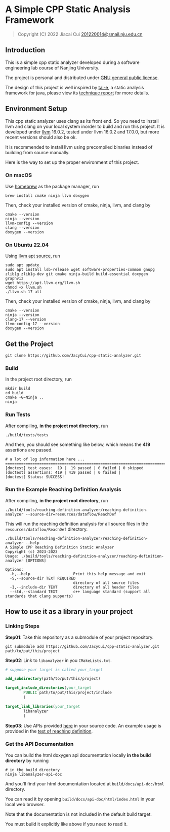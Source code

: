 # A Simple CPP Static Analysis Framework

> Copyright (C) 2022 Jiacai Cui <201220014@smail.nju.edu.cn>

## Introduction

This is a simple cpp static analyzer developed during
a software engineering lab course of Nanjing University.

The project is personal and distributed
under [GNU general public license](LICENSE).

The design of this project is well inspired by 
[tai-e](https://github.com/pascal-lab/Tai-e.git), 
a static analysis framework for java, please view 
its [technique report](https://arxiv.org/abs/2208.00337) 
for more details.

## Environment Setup

This cpp static analyzer uses clang as its front end. 
So you need to install llvm and clang on your local 
system inorder to build and run this project. 
It is developed under [llvm](https://llvm.org/) 
16.0.2, tested under llvm 16.0.2 and 17.0.0, 
but more recent versions should also be ok.

It is recommended to install llvm using precompiled binaries
instead of building from source manually. 

Here is the way to set up the proper environment of this
project.

### On macOS

Use [homebrew](https://brew.sh/) as the package manager, run 

```shell
brew install cmake ninja llvm doxygen
```

Then, check your installed version of cmake, ninja, llvm, and clang by

```shell
cmake --version
ninja --version
llvm-config --version
clang --version
doxygen --version
```

### On Ubuntu 22.04

Using [llvm apt source](https://apt.llvm.org/), run

```shell
sudo apt update 
sudo apt install lsb-release wget software-properties-common gnupg zlib1g zlib1g-dev git cmake ninja-build build-essential doxygen graphviz
wget https://apt.llvm.org/llvm.sh
chmod +x llvm.sh
./llvm.sh 17 all
```

Then, check your installed version of cmake, ninja, llvm, and clang by

```shell
cmake --version
ninja --version
clang-17 --version
llvm-config-17 --version
doxygen --version
```

## Get the Project

```shell
git clone https://github.com/JacyCui/cpp-static-analyzer.git
```

### Build

In the project root directory, run

```shell
mkdir build
cd build
cmake -G=Ninja ..
ninja
```

### Run Tests

After compiling, **in the project root directory**, run

```shell
./build/tests/tests
```

And then, you should see something like below, which means the **419** 
assertions are passed.

```shell
# a lot of log information here ...
===============================================================================
[doctest] test cases:  19 |  19 passed | 0 failed | 0 skipped
[doctest] assertions: 419 | 419 passed | 0 failed |
[doctest] Status: SUCCESS!
```

### Run the Example Reaching Definition Analysis

After compiling, **in the project root directory**, run

```shell
./build/tools/reaching-definition-analyzer/reaching-definition-analyzer --source-dir=resources/dataflow/ReachDef
```

This will run the reaching definition analysis 
for all source files in the `resources/dataflow/ReachDef` directory.

```shell
./build/tools/reaching-definition-analyzer/reaching-definition-analyzer --help
A Simple CPP Reaching Definition Static Analyzer
Copyright (c) 2023-2023
Usage: ./build/tools/reaching-definition-analyzer/reaching-definition-analyzer [OPTIONS]

Options:
  -h,--help                   Print this help message and exit
  -S,--source-dir TEXT REQUIRED
                              directory of all source files
  -I,--include-dir TEXT       directory of all header files
  --std,--standard TEXT       c++ language standard (support all standards that clang supports)
```

## How to use it as a library in your project

### Linking Steps

**Step01**: Take this repository as a submodule of your project repository.

```shell
git submodule add https://github.com/JacyCui/cpp-static-analyzer.git path/to/put/this/project
```

**Step02**: Link to `libanalyzer` in you `CMakeLists.txt`.

```cmake
# suppose your target is called your_target

add_subdirectory(path/to/put/this/project)

target_include_directories(your_target
        PUBLIC path/to/put/this/project/include
        )

target_link_libraries(your_target
        libanalyzer
        )
```

**Step03**: Use APIs provided [here](https://jacycui.github.io/cpp-static-analyzer/) in your source code.
An example usage is provided in the [test of reaching definition](tests/TestReachingDefinition.cpp).


### Get the API Documentation

You can build the html doxygen api documentation locally
**in the build directory** by running

```shell
# in the build directory
ninja libanalyzer-api-doc
```

And you'll find your html documentation located at `build/docs/api-doc/html` directory.

You can read it by opening `build/docs/api-doc/html/index.html` in your local web browser.

Note that the documentation is not included in the default build target. 

You must build it explicitly like above if you need to read it.


